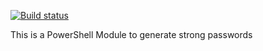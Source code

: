 [![Build status](https://ci.appveyor.com/api/projects/status/dhv735bsw3aftd0r/branch/master?svg=true)](https://ci.appveyor.com/project/Jerky676/powershellstartup/branch/master)

This is a PowerShell Module to generate strong passwords